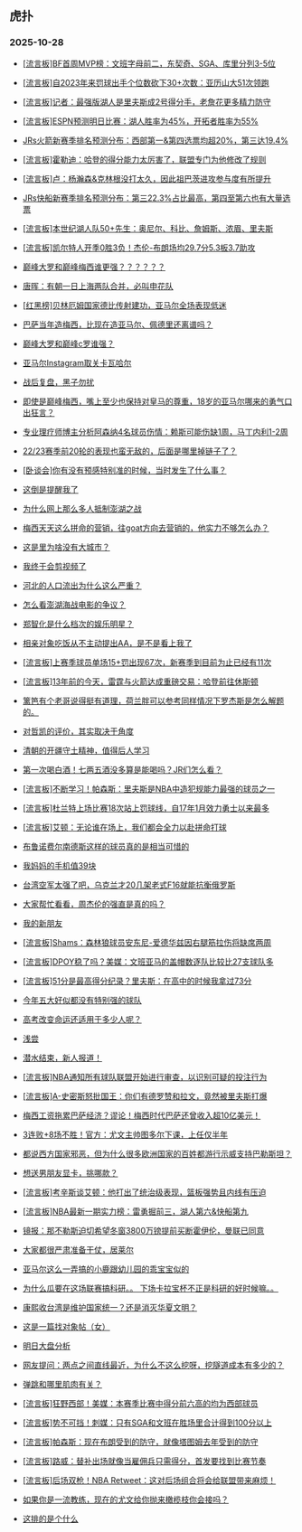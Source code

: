 ## 虎扑 
### 2025-10-28

+ [[流言板]BF首周MVP榜：文班字母前二，东契奇、SGA、库里分列3-5位](https://bbs.hupu.com/635402578.html)

+ [[流言板]自2023年来罚球出手个位数砍下30+次数：亚历山大51次领跑](https://bbs.hupu.com/635400925.html)

+ [[流言板]记者：最强版湖人是里夫斯成2号得分手，老詹花更多精力防守](https://bbs.hupu.com/635400870.html)

+ [[流言板]ESPN预测明日比赛：湖人胜率为45%，开拓者胜率为55%](https://bbs.hupu.com/635399973.html)

+ [JRs火箭新赛季排名预测分布：西部第一&amp;第四选票均超20%，第三达19.4%](https://bbs.hupu.com/635402067.html)

+ [[流言板]霍勒迪：哈登的得分能力太厉害了，联盟专门为他修改了规则](https://bbs.hupu.com/635402827.html)

+ [[流言板]卢：杨瀚森&amp;克林根没打太久，因此祖巴茨进攻参与度有所提升](https://bbs.hupu.com/635401380.html)

+ [JRs快船新赛季排名预测分布：第三22.3%占比最高，第四至第六也有大量选票](https://bbs.hupu.com/635401722.html)

+ [[流言板]本世纪湖人队50+先生：奥尼尔、科比、詹姆斯、浓眉、里夫斯](https://bbs.hupu.com/635403383.html)

+ [[流言板]凯尔特人开季0胜3负！杰伦-布朗场均29.7分5.3板3.7助攻](https://bbs.hupu.com/635400641.html)

+ [巅峰大罗和巅峰梅西谁更强？？？？？？](https://bbs.hupu.com/635394548.html)

+ [唐晖：有朝一日上海两队合并，必叫申花队](https://bbs.hupu.com/635396742.html)

+ [[红黑榜]贝林厄姆国家德比传射建功，亚马尔全场表现低迷](https://bbs.hupu.com/635397823.html)

+ [巴萨当年造梅西，比现在造亚马尔、佩德里还离谱吗？](https://bbs.hupu.com/635401658.html)

+ [巅峰大罗和巅峰c罗谁强？](https://bbs.hupu.com/635395837.html)

+ [亚马尔Instagram取关卡瓦哈尔](https://bbs.hupu.com/635403174.html)

+ [战后复盘，黑子勿扰](https://bbs.hupu.com/635399562.html)

+ [即使是巅峰梅西，嘴上至少也保持对皇马的尊重，18岁的亚马尔哪来的勇气口出狂言？](https://bbs.hupu.com/635394868.html)

+ [专业理疗师博主分析阿森纳4名球员伤情：赖斯可能伤缺1周，马丁内利1-2周](https://bbs.hupu.com/635400667.html)

+ [22/23赛季前20轮的表现也蛮无敌的，后面是哪里掉链子了？](https://bbs.hupu.com/635398322.html)

+ [[卧谈会]你有没有预感特别准的时候，当时发生了什么事？](https://bbs.hupu.com/635400946.html)

+ [这倒是提醒我了](https://bbs.hupu.com/635400949.html)

+ [为什么网上那么多人抵制澎湖之战](https://bbs.hupu.com/635401130.html)

+ [梅西天天这么拼命的营销，往goat方向去营销的，他实力不够怎么办？](https://bbs.hupu.com/635402533.html)

+ [这是里为啥没有大城市？](https://bbs.hupu.com/635403451.html)

+ [我终于会剪视频了](https://bbs.hupu.com/635403807.html)

+ [河北的人口流出为什么这么严重？](https://bbs.hupu.com/635401165.html)

+ [怎么看澎湖海战电影的争议？](https://bbs.hupu.com/635400189.html)

+ [郑智化是什么档次的娱乐明星？](https://bbs.hupu.com/635399999.html)

+ [相亲对象吃饭从不主动提出AA，是不是看上我了](https://bbs.hupu.com/635401614.html)

+ [[流言板]上赛季球员单场15+罚出现67次，新赛季到目前为止已经有11次](https://bbs.hupu.com/635403046.html)

+ [[流言板]13年前的今天，雷霆与火箭达成重磅交易：哈登前往休斯顿](https://bbs.hupu.com/635403916.html)

+ [篱笆有个老哥说得挺有道理，荷兰胖可以参考同样情况下罗杰斯是怎么解题的。](https://bbs.hupu.com/635398868.html)

+ [对哲凯的评价，其实取决于角度](https://bbs.hupu.com/635399038.html)

+ [清朝的开疆守土精神，值得后人学习](https://bbs.hupu.com/635402544.html)

+ [第一次喝白酒！七两五酒没多算是能喝吗？JR们怎么看？](https://bbs.hupu.com/635403371.html)

+ [[流言板]不断学习！帕森斯：里夫斯是NBA中造犯规能力最强的球员之一](https://bbs.hupu.com/635404012.html)

+ [[流言板]杜兰特上场比赛18次站上罚球线，自17年1月效力勇士以来最多](https://bbs.hupu.com/635403974.html)

+ [[流言板]艾顿：无论谁在场上，我们都会全力以赴拼命打球](https://bbs.hupu.com/635402084.html)

+ [布鲁诺费尔南德斯这样的球员真的是相当可惜的](https://bbs.hupu.com/635398705.html)

+ [我妈妈的手机值39块](https://bbs.hupu.com/635402009.html)

+ [台湾空军太强了吧，乌克兰才20几架老式F16就能抗衡俄罗斯](https://bbs.hupu.com/635404154.html)

+ [大家帮忙看看，周杰伦的强直是真的吗？](https://bbs.hupu.com/635402457.html)

+ [我的新朋友](https://bbs.hupu.com/635404434.html)

+ [[流言板]Shams：森林狼球员安东尼-爱德华兹因右腿筋拉伤将缺席两周](https://bbs.hupu.com/635404755.html)

+ [[流言板]DPOY稳了吗？美媒：文班亚马的盖帽数逐队比较比27支球队多](https://bbs.hupu.com/635404332.html)

+ [[流言板]51分是最高得分纪录？里夫斯：在高中的时候我拿过73分](https://bbs.hupu.com/635403922.html)

+ [今年五大好似都没有特别强的球队](https://bbs.hupu.com/635397983.html)

+ [高考改变命运还适用于多少人呢？](https://bbs.hupu.com/635403240.html)

+ [浅尝](https://bbs.hupu.com/635403439.html)

+ [潜水结束，新人报道！](https://bbs.hupu.com/635403044.html)

+ [[流言板]NBA通知所有球队联盟开始进行审查，以识别可疑的投注行为](https://bbs.hupu.com/635404315.html)

+ [[流言板]A-史密斯怒批国王：你们有德罗赞和拉文，竟然被里夫斯打爆](https://bbs.hupu.com/635404631.html)

+ [梅西工资拖累巴萨经济？谬论！梅西时代巴萨还曾收入超10亿美元！](https://bbs.hupu.com/635400030.html)

+ [3连败+8场不胜！官方：尤文主帅图多尔下课，上任仅半年](https://bbs.hupu.com/635401068.html)

+ [都说西方国家邪恶，但为什么很多欧洲国家的百姓都游行示威支持巴勒斯坦？](https://bbs.hupu.com/635403322.html)

+ [想送男朋友显卡，挑哪款？](https://bbs.hupu.com/635403268.html)

+ [[流言板]考辛斯谈艾顿：他打出了统治级表现，篮板强势且内线有压迫](https://bbs.hupu.com/635404196.html)

+ [[流言板]NBA最新一期实力榜：雷勇掘前三，湖人第六&amp;快船第九](https://bbs.hupu.com/635403747.html)

+ [镜报：那不勒斯迫切希望冬窗3800万镑提前买断霍伊伦，曼联已同意](https://bbs.hupu.com/635400709.html)

+ [大家都很严肃准备干仗，居莱尔](https://bbs.hupu.com/635401223.html)

+ [亚马尔这么一弄搞的小鹿跟幼儿园的乖宝宝似的](https://bbs.hupu.com/635399474.html)

+ [为什么瓜要在这场联赛搞科研。。 下场卡拉宝杯不正是科研的好时候嘛。。](https://bbs.hupu.com/635399249.html)

+ [康熙收台湾是维护国家统一？还是消灭华夏文明？](https://bbs.hupu.com/635404519.html)

+ [这是一篇找对象帖（女）](https://bbs.hupu.com/635403839.html)

+ [明日大盘分析](https://bbs.hupu.com/635403926.html)

+ [网友提问：两点之间直线最近，为什么不这么挖呀，挖隧道成本有多少的？](https://bbs.hupu.com/635403788.html)

+ [弹跳和哪里肌肉有关？](https://bbs.hupu.com/635403771.html)

+ [[流言板]狂野西部！美媒：本赛季比赛中得分前六高的均为西部球员](https://bbs.hupu.com/635404439.html)

+ [[流言板]势不可挡！刺媒：只有SGA和文班在胜场里合计得到100分以上](https://bbs.hupu.com/635404832.html)

+ [[流言板]帕森斯：现在布朗受到的防守，就像塔图姆去年受到的防守](https://bbs.hupu.com/635404520.html)

+ [[流言板]路威：替补出场就像当雇佣兵只需得分，首发要找到比赛节奏](https://bbs.hupu.com/635404595.html)

+ [[流言板]后场双枪！NBA Retweet：这对后场组合将会给联盟带来麻烦！](https://bbs.hupu.com/635404490.html)

+ [如果你是一流教练，现在的尤文给你抛来橄榄枝你会接吗？](https://bbs.hupu.com/635401517.html)

+ [这排的是个什么](https://bbs.hupu.com/635403343.html)

